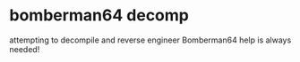 # bomberman64 decomp

attempting to decompile and reverse engineer Bomberman64
help is always needed!
